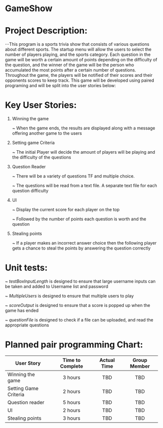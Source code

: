 # GameShow

# Project Description:

⋅⋅⋅This program is a sports trivia show that consists of various questions about different sports. The startup menu will allow the users to select the number of players playing, and the sports category. Each question in the game will be worth a certain amount of points depending on the difficulty of the question, and the winner of the game will be the person who accumulated the most points after a certain number of questions. Throughout the game, the players will be notified of their scores and their opponents scores to keep track. This game will be developed using paired programing and will be split into the user stories below:

# Key User Stories:
   1. Winning the game

      ~ When the game ends, the results are displayed along with a message offering another game to the users
   2. Setting game Criteria

      ~ The initial Player will decide the amount of players will be playing and the difficulty of the questions

   3. Question Reader

      ~ There will be a variety of questions TF and multiple choice.

      ~ The questions will be read from a text file. A separate text file for each question difficulty

   4. UI

      ~ Display the current score for each player on the top

      ~ Followed by the number of points each question is worth and the question

   5. Stealing points

      ~ If a player makes an incorrect answer choice then the following player gets a chance to steal the points by answering the question correctly

# Unit tests:
  ~ *testBoxInputLength* is designed to ensure that large username inputs can be taken and added to Username list and password

  ~ *MultipleUsers* is designed to ensure that multiple users to play

  ~ *scoreOutput* is designed to ensure that a score is popped up when the game has ended

  ~ *questionFile* is designed to check if a file can be uploaded, and read the appropriate questions



# Planned pair programming Chart:

User Story            | Time to Complete | Actual Time | Group Member
--------------------  |:----------------:|:-----------:|:------------:
Winning the game      | 3 hours          | TBD         | TBD
Setting Game Criteria | 2 hours          | TBD         | TBD
Question reader       | 5 hours          | TBD         | TBD
UI                    | 2 hours          | TBD         | TBD
Stealing points       | 3 hours          | TBD         | TBD
